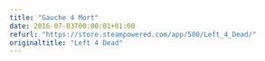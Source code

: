 ```yaml
---
title: "Gauche 4 Mort"
date: 2016-07-03T00:00:01+01:00
refurl: "https://store.steampowered.com/app/500/Left_4_Dead/"
originaltitle: "Left 4 Dead"
---
```

